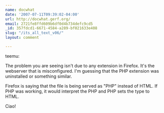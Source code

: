 ```yaml
---
name: docwhat
date: '2007-07-11T09:39:02-04:00'
url: http://docwhat.gerf.org/
email: 2721fe8ffd609b6df0d4b734defc9cd5
_id: 357fdcd1-6671-4584-a289-bf021633e408
slug: "/its_all_text_v06/"
layout: comment

---
```


teemu:

The problem you are seeing isn't due to any extension in Firefox.  It's the webserver that is misconfigured.  I'm guessing that the PHP extension was uninstalled or something similar.

Firefox is saying that the file is being served as "PHP" instead of HTML.  If PHP was working, it would interpret the PHP and PHP sets the type to HTML.

Ciao!
